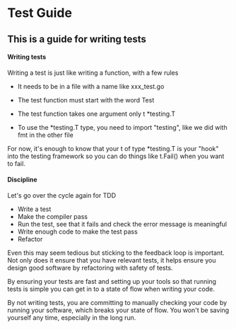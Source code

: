 # Test Guide




## This is a guide for writing tests

#### Writing tests
Writing a test is just like writing a function, with a few rules

- It needs to be in a file with a name like xxx_test.go

- The test function must start with the word Test

- The test function takes one argument only t *testing.T

- To use the *testing.T type, you need to import "testing", like we did with fmt in the other file

For now, it's enough to know that your t of type *testing.T is your "hook" into the testing framework so you can do things like t.Fail() when you want to fail.


#### Discipline
Let's go over the cycle again for TDD
- Write a test
- Make the compiler pass
- Run the test, see that it fails and check the error message is meaningful
- Write enough code to make the test pass
- Refactor

Even this may seem tedious but sticking to the feedback loop is important. Not only does it ensure that you have relevant tests, it helps ensure you design good software by refactoring with safety of tests.

By ensuring your tests are fast and setting up your tools so that running tests is simple you can get in to a state of flow when writing your code.

By not writing tests, you are committing to manually checking your code by running your software, which breaks your state of flow. You won't be saving yourself any time, especially in the long run.



